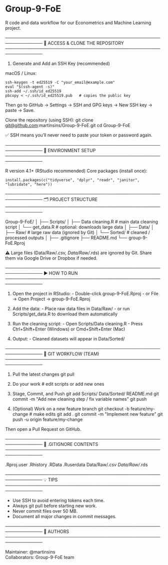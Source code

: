 # Group-9-FoE
R code and data workflow for our Econometrics and Machine Learning project.

──────────────────────────────────────────────────────────────
🔐 ACCESS & CLONE THE REPOSITORY
──────────────────────────────────────────────────────────────

1. Generate and Add an SSH Key (recommended)

macOS / Linux:

    ssh-keygen -t ed25519 -C "your_email@example.com"
    eval "$(ssh-agent -s)"
    ssh-add ~/.ssh/id_ed25519
    pbcopy < ~/.ssh/id_ed25519.pub   # copies the public key


Then go to GitHub → Settings → SSH and GPG keys → New SSH key → paste → Save.

Clone the repository (using SSH):
    git clone git@github.com:martinsins/Group-9-FoE.git
    cd Group-9-FoE

✅ SSH means you’ll never need to paste your token or password again.

──────────────────────────────────────────────────────────────
🧰 ENVIRONMENT SETUP
──────────────────────────────────────────────────────────────

R version 4.1+ (RStudio recommended)
Core packages (install once):

    install.packages(c("tidyverse", "dplyr", "readr", "janitor", "lubridate", "here"))

──────────────────────────────────────────────────────────────
🗂 PROJECT STRUCTURE
──────────────────────────────────────────────────────────────

Group-9-FoE/
│
├── Scripts/
│   ├── Data cleaning.R          # main data cleaning script
│   └── get_data.R               # optional: downloads large data
│
├── Data/
│   ├── Raw/                     # large raw data (ignored by Git)
│   └── Sorted/                  # cleaned / processed outputs
│
├── .gitignore
├── README.md
└── group-9-FoE.Rproj

⚠️ Large files (Data/Raw/*.csv, Data/Raw/*.rds) are ignored by Git.
Share them via Google Drive or Dropbox if needed.

──────────────────────────────────────────────────────────────
▶️ HOW TO RUN
──────────────────────────────────────────────────────────────

1. Open the project in RStudio:
       - Double-click group-9-FoE.Rproj
       - or File → Open Project → group-9-FoE.Rproj

2. Add the data:
       - Place raw data files in Data/Raw/
       - or run Scripts/get_data.R to download them automatically

3. Run the cleaning script:
       - Open Scripts/Data cleaning.R
       - Press Ctrl+Shift+Enter (Windows) or Cmd+Shift+Enter (Mac)

4. Output:
       - Cleaned datasets will appear in Data/Sorted/

──────────────────────────────────────────────────────────────
🔄 GIT WORKFLOW (TEAM)
──────────────────────────────────────────────────────────────

1. Pull the latest changes
       git pull

2. Do your work
       # edit scripts or add new ones

3. Stage, Commit, and Push
       git add Scripts/ Data/Sorted/ README.md
       git commit -m "Add new cleaning step / fix variable names"
       git push

4. (Optional) Work on a new feature branch
       git checkout -b feature/my-change
       # make edits
       git add .
       git commit -m "Implement new feature"
       git push -u origin feature/my-change

Then open a Pull Request on GitHub.

──────────────────────────────────────────────────────────────
🧹 .GITIGNORE CONTENTS
──────────────────────────────────────────────────────────────

.Rproj.user
.Rhistory
.RData
.Ruserdata
Data/Raw/*.csv
Data/Raw/*.rds

──────────────────────────────────────────────────────────────
💡 TIPS
──────────────────────────────────────────────────────────────

- Use SSH to avoid entering tokens each time.
- Always git pull before starting new work.
- Never commit files over 50 MB.
- Document all major changes in commit messages.

──────────────────────────────────────────────────────────────
👥 AUTHORS
──────────────────────────────────────────────────────────────

Maintainer: @martinsins  
Collaborators: Group-9-FoE team

